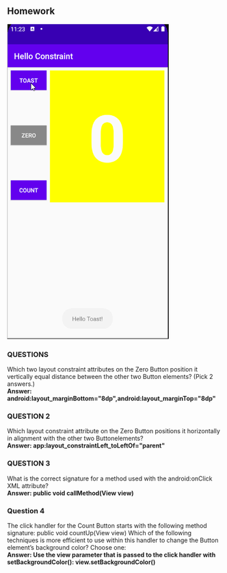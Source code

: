  ## Homework
![](app/src/main/res/drawable/homework.gif)
### QUESTIONS
Which two layout constraint attributes on the Zero Button position it vertically equal distance between the other two Button elements? (Pick 2 answers.)  
<b>Answer: android:layout_marginBottom="8dp",android:layout_marginTop="8dp"</b>
### QUESTION 2
Which layout constraint attribute on the Zero Button positions it horizontally in alignment with the other two Buttonelements?  
<b>Answer: app:layout_constraintLeft_toLeftOf="parent"</b>
### QUESTION 3
What is the correct signature for a method used with the android:onClick XML attribute?  
<b>Answer: public void callMethod(View view)</b>
### Question 4
The click handler for the Count Button starts with the following method signature:
public void countUp(View view)
Which of the following techniques is more efficient to use within this handler to change the Button element’s background color? Choose one:  
<b>Answer: Use the view parameter that is passed to the click handler with setBackgroundColor(): view.setBackgroundColor()</b>
